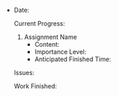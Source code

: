 <ul>
  
<li>Date:

Current Progress:
<ol>
  <li> Assignment Name
    <ul>
     <li> Content: </li>
      <li> Importance Level: </li>
     <li> Anticipated Finished Time: </li>
    </ul>
  </li>
</ol>


Issues:
<ul></ul>

Work Finished:
<ul></ul>

</li>  
</ul>
